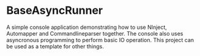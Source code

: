 # BaseAsyncRunner
A simple console application demonstrating how to use NInject, Automapper and Commandlineparser together. The console also uses asyncronous programming to perform basic IO operation. This project can be used as a template for other things.
